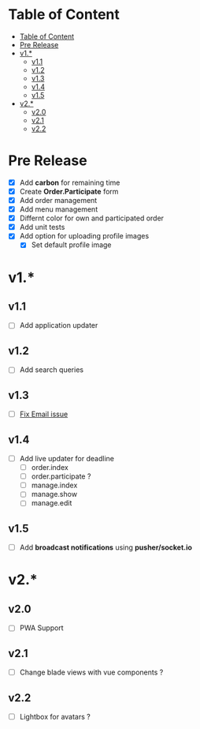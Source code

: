 # Table of Content
- [Table of Content](#Table-of-Content)
- [Pre Release](#Pre-Release)
- [v1.*](#v1)
  - [v1.1](#v11)
  - [v1.2](#v12)
  - [v1.3](#v13)
  - [v1.4](#v14)
  - [v1.5](#v15)
- [v2.*](#v2)
  - [v2.0](#v20)
  - [v2.1](#v21)
  - [v2.2](#v22)

# Pre Release
- [x] Add __carbon__ for remaining time
- [x] Create __Order.Participate__ form
- [x] Add order management
- [x] Add menu management
- [x] Differnt color for own and participated order
- [x] Add unit tests
- [x] Add option for uploading profile images
  - [x] Set default profile image

# v1.*

## v1.1
- [ ] Add application updater

## v1.2
- [ ] Add search queries

## v1.3
- [ ] [Fix Email issue](https://github.com/xPand4B/MiPa-Pool/issues/4)

## v1.4
- [ ] Add live updater for deadline
  - [ ] order.index
  - [ ] order.participate ?
  - [ ] manage.index
  - [ ] manage.show
  - [ ] manage.edit

## v1.5
- [ ] Add __broadcast notifications__ using __pusher/socket.io__

# v2.*

## v2.0
- [ ] PWA Support

## v2.1
- [ ] Change blade views with vue components ?

## v2.2
- [ ] Lightbox for avatars ?

